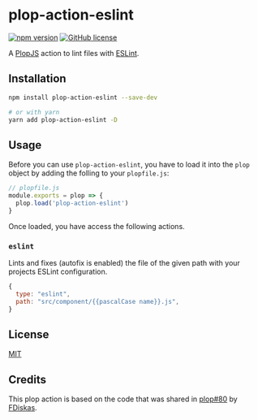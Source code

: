 # plop-action-eslint

[![npm version](https://badge.fury.io/js/plop-action-eslint.svg)](https://badge.fury.io/js/plop-action-eslint)
[![GitHub license](https://img.shields.io/github/license/natterstefan/plop-action-eslint.svg)](https://github.com/natterstefan/plop-action-eslint/blob/main/LICENSE)

A [PlopJS](https://github.com/plopjs/plop) action to lint files with
[ESLint](https://eslint.org/).

## Installation

```sh
npm install plop-action-eslint --save-dev

# or with yarn
yarn add plop-action-eslint -D
```

## Usage

Before you can use `plop-action-eslint`, you have to load it into the `plop`
object by adding the folling to your `plopfile.js`:

```javascript
// plopfile.js
module.exports = plop => {
  plop.load('plop-action-eslint')
}
```

Once loaded, you have access the following actions.

### `eslint`

Lints and fixes (autofix is enabled) the file of the given path with your
projects ESLint configuration.

```javascript
{
  type: "eslint",
  path: "src/component/{{pascalCase name}}.js",
}
```

## License

[MIT](./LICENSE)

## Credits

This plop action is based on the code that was shared in
[plop#80](https://github.com/plopjs/plop/issues/80#issuecomment-645179250) by
[FDiskas](https://github.com/FDiskas).

